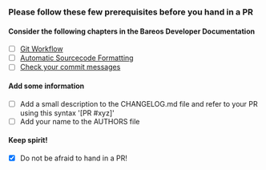 ### Please follow these few prerequisites before you hand in a PR

#### Consider the following chapters in the Bareos Developer Documentation

- [ ] [Git Workflow](https://docs.bareos.org/DeveloperGuide/gitworkflow.html)
- [ ] [Automatic Sourcecode Formatting](https://docs.bareos.org/DeveloperGuide/generaldevel.html#automatic-sourcecode-formatting)
- [ ] [Check your commit messages](https://docs.bareos.org/DeveloperGuide/gitworkflow.html#commits)

#### Add some information

- [ ] Add a small description to the CHANGELOG.md file and refer to your PR using this syntax '[PR #xyz]'
- [ ] Add your name to the AUTHORS file

#### Keep spirit!
- [x] Do not be afraid to hand in a PR!
